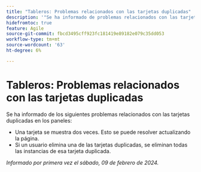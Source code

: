 ```yaml
---
title: "Tableros: Problemas relacionados con las tarjetas duplicadas"
description: '"Se ha informado de problemas relacionados con las tarjetas duplicadas en los paneles".'
hidefromtoc: true
feature: Agile
source-git-commit: fbcd3495cff923fc181419e89182e079c35dd053
workflow-type: tm+mt
source-wordcount: '63'
ht-degree: 6%

---
```



# Tableros: Problemas relacionados con las tarjetas duplicadas

Se ha informado de los siguientes problemas relacionados con las tarjetas duplicadas en los paneles:

* Una tarjeta se muestra dos veces. Esto se puede resolver actualizando la página.
* Si un usuario elimina una de las tarjetas duplicadas, se eliminan todas las instancias de esa tarjeta duplicada.

_Informado por primera vez el sábado, 09 de febrero de 2024._

